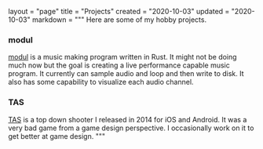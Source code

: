 layout = "page"
title = "Projects"
created = "2020-10-03"
updated = "2020-10-03"
markdown = """
Here are some of my hobby projects.
### modul
[modul](https://github.com/zehreken/modul) is a music making program written in Rust. It might not be doing much now but the goal is creating a live performance capable music program. It currently can sample audio and loop and then write to disk. It also has some capability to visualize each audio channel.

### TAS
[TAS](https://mogze.itch.io/tas) is a top down shooter I released in 2014 for iOS and Android. It was a very bad game from a game design perspective. I occasionally work on it to get better at game design.
"""
